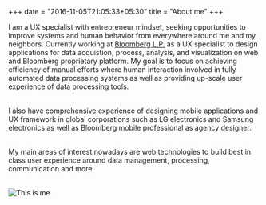 +++
date = "2016-11-05T21:05:33+05:30"
title = "About me"
+++

I am a UX specialist with entrepreneur mindset, seeking opportunities to improve systems and human behavior from everywhere around me and my neighbors.  Currently working at [Bloomberg L.P.](https://www.bloomberg.com/) as a UX specialist to design applications for data acquistion, process, analysis, and visualization on web and Bloomberg proprietary platform.  My goal is to focus on achieving efficiency of manual efforts where human interaction involved in fully automated data processing systems as well as providing up-scale user experience of data processing tools.  
<br>

I also have comprehensive experience of designing mobile applications and UX framework in global corporations such as LG electronics and Samsung electronics as well as Bloomberg mobile professional as agency designer.  
<br>

My main areas of interest nowadays are web technologies to build best in class user experience around data management, processing, communication and more.   
<br>



![This is me][1]

[1]: /img/about.jpg
